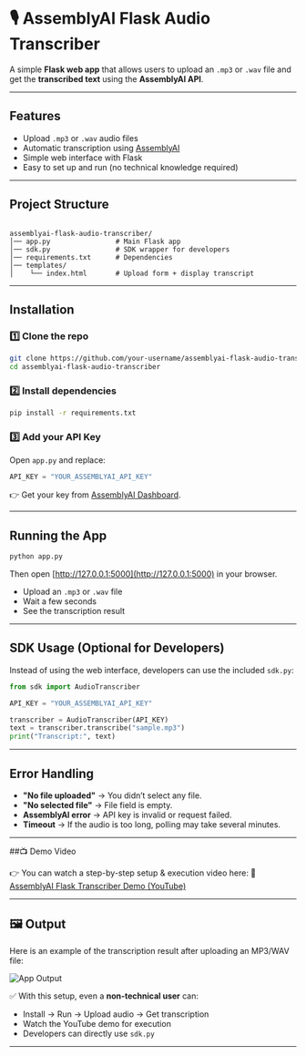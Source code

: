 
# 🎙 AssemblyAI Flask Audio Transcriber

A simple **Flask web app** that allows users to upload an `.mp3` or `.wav` file and get the **transcribed text** using the **AssemblyAI API**.  

---

##  Features
- Upload `.mp3` or `.wav` audio files
- Automatic transcription using [AssemblyAI](https://www.assemblyai.com/)
- Simple web interface with Flask
- Easy to set up and run (no technical knowledge required)

---

##  Project Structure
```

assemblyai-flask-audio-transcriber/
│── app.py                # Main Flask app
│── sdk.py                # SDK wrapper for developers
│── requirements.txt      # Dependencies
│── templates/
│    └── index.html       # Upload form + display transcript

````

---

## Installation

### 1️⃣ Clone the repo
```bash
git clone https://github.com/your-username/assemblyai-flask-audio-transcriber.git
cd assemblyai-flask-audio-transcriber
````

### 2️⃣ Install dependencies

```bash
pip install -r requirements.txt
```

### 3️⃣ Add your API Key

Open `app.py` and replace:

```python
API_KEY = "YOUR_ASSEMBLYAI_API_KEY"
```

👉 Get your key from [AssemblyAI Dashboard](https://www.assemblyai.com/).

---

## Running the App

```bash
python app.py
```

Then open [http://127.0.0.1:5000](http://127.0.0.1:5000) in your browser.

* Upload an `.mp3` or `.wav` file
* Wait a few seconds 
* See the transcription result 

---

##  SDK Usage (Optional for Developers)

Instead of using the web interface, developers can use the included `sdk.py`:

```python
from sdk import AudioTranscriber

API_KEY = "YOUR_ASSEMBLYAI_API_KEY"

transcriber = AudioTranscriber(API_KEY)
text = transcriber.transcribe("sample.mp3")
print("Transcript:", text)
```

---

##  Error Handling

*  **"No file uploaded"** → You didn’t select any file.
*  **"No selected file"** → File field is empty.
* **AssemblyAI error** → API key is invalid or request failed.
*  **Timeout** → If the audio is too long, polling may take several minutes.

---

##📺 Demo Video

👉 You can watch a step-by-step setup & execution video here:
🔗 [AssemblyAI Flask Transcriber Demo (YouTube)](https://youtu.be/a0py8Ps__y4)

---
## 🖼️ Output

Here is an example of the transcription result after uploading an MP3/WAV file:

![App Output](<img width="1530" height="903" alt="image" src="https://github.com/user-attachments/assets/915fff4e-d041-430f-a3b6-05c42ca2d0bb" />)


✅ With this setup, even a **non-technical user** can:

* Install → Run → Upload audio → Get transcription
* Watch the YouTube demo for execution
* Developers can directly use `sdk.py`

---
